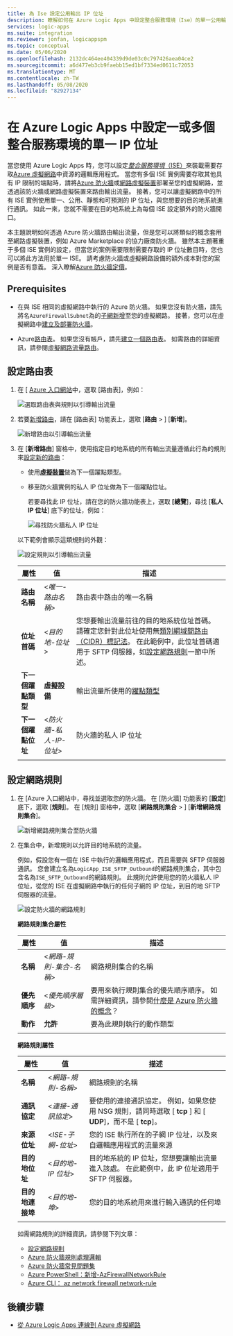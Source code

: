 ```yaml
---
title: 為 Ise 設定公用輸出 IP 位址
description: 瞭解如何在 Azure Logic Apps 中設定整合服務環境（Ise）的單一公用輸出 IP 位址
services: logic-apps
ms.suite: integration
ms.reviewer: jonfan, logicappspm
ms.topic: conceptual
ms.date: 05/06/2020
ms.openlocfilehash: 2132dc464ee404339d9de03c0c797426aea04ce2
ms.sourcegitcommit: a6d477eb3cb9faebb15ed1bf7334ed0611c72053
ms.translationtype: MT
ms.contentlocale: zh-TW
ms.lasthandoff: 05/08/2020
ms.locfileid: "82927134"
---
```

# <a name="set-up-a-single-ip-address-for-one-or-more-integration-service-environments-in-azure-logic-apps"></a>在 Azure Logic Apps 中設定一或多個整合服務環境的單一 IP 位址

當您使用 Azure Logic Apps 時，您可以設定[*整合服務環境*（ISE）](../logic-apps/connect-virtual-network-vnet-isolated-environment-overview.md)來裝載需要存取[Azure 虛擬網路](../virtual-network/virtual-networks-overview.md)中資源的邏輯應用程式。 當您有多個 ISE 實例需要存取其他具有 IP 限制的端點時，請將[Azure 防火牆](../firewall/overview.md)或[網路虛擬裝置](../virtual-network/virtual-networks-overview.md#filter-network-traffic)部署至您的虛擬網路，並透過該防火牆或網路虛擬裝置來路由輸出流量。 接著，您可以讓虛擬網路中的所有 ISE 實例使用單一、公用、靜態和可預測的 IP 位址，與您想要的目的地系統進行通訊。 如此一來，您就不需要在目的地系統上為每個 ISE 設定額外的防火牆開口。

本主題說明如何透過 Azure 防火牆路由輸出流量，但是您可以將類似的概念套用至網路虛擬裝置，例如 Azure Marketplace 的協力廠商防火牆。 雖然本主題著重于多個 ISE 實例的設定，但當您的案例需要限制需要存取的 IP 位址數目時，您也可以將此方法用於單一 ISE。 請考慮防火牆或虛擬網路設備的額外成本對您的案例是否有意義。 深入瞭解[Azure 防火牆定價](https://azure.microsoft.com/pricing/details/azure-firewall/)。

## <a name="prerequisites"></a>Prerequisites

* 在與 ISE 相同的虛擬網路中執行的 Azure 防火牆。 如果您沒有防火牆，請先將名`AzureFirewallSubnet`為的[子網新增](../virtual-network/virtual-network-manage-subnet.md#add-a-subnet)至您的虛擬網路。 接著，您可以在虛擬網路中[建立及部署防火牆](../firewall/tutorial-firewall-deploy-portal.md#deploy-the-firewall)。

* Azure[路由表](../virtual-network/manage-route-table.md)。 如果您沒有帳戶，請先[建立一個路由表](../virtual-network/manage-route-table.md#create-a-route-table)。 如需路由的詳細資訊，請參閱[虛擬網路流量路由](../virtual-network/virtual-networks-udr-overview.md)。

## <a name="set-up-route-table"></a>設定路由表

1. 在 [ [Azure 入口網站](https://portal.azure.com)中，選取 [路由表]，例如：

   ![選取路由表與規則以引導輸出流量](./media/connect-virtual-network-vnet-set-up-single-ip-address/select-route-table-for-virtual-network.png)

1. 若要[新增路由](../virtual-network/manage-route-table.md#create-a-route)，請在 [路由表] 功能表上，選取 [**路由** > ] [**新增**]。

   ![新增路由以引導輸出流量](./media/connect-virtual-network-vnet-set-up-single-ip-address/add-route-to-route-table.png)

1. 在 [**新增路由**] 窗格中，使用指定目的地系統的所有輸出流量遵循此行為的規則來[設定新的路由](../virtual-network/manage-route-table.md#create-a-route)：

   * 使用[**虛擬裝置**](../virtual-network/virtual-networks-udr-overview.md#user-defined)做為下一個躍點類型。

   * 移至防火牆實例的私人 IP 位址做為下一個躍點位址。

     若要尋找此 IP 位址，請在您的防火牆功能表上，選取 **[總覽**]，尋找 [**私人 IP 位址**] 底下的位址，例如：

     ![尋找防火牆私人 IP 位址](./media/connect-virtual-network-vnet-set-up-single-ip-address/find-firewall-private-ip-address.png)

   以下範例會顯示這類規則的外觀：

   ![設定規則以引導輸出流量](./media/connect-virtual-network-vnet-set-up-single-ip-address/add-rule-to-route-table.png)

   | 屬性 | 值 | 描述 |
   |----------|-------|-------------|
   | **路由名稱** | <*唯一-路由名稱*> | 路由表中路由的唯一名稱 |
   | **位址首碼** | <*目的地-位址*> | 您想要輸出流量前往的目的地系統位址首碼。 請確定您針對此位址使用無[類別網域間路由（CIDR）標記法](https://en.wikipedia.org/wiki/Classless_Inter-Domain_Routing)。 在此範例中，此位址首碼適用于 SFTP 伺服器，如[設定網路規則](#set-up-network-rule)一節中所述。 |
   | **下一個躍點類型** | **虛擬設備** | 輸出流量所使用的[躍點類型](../virtual-network/virtual-networks-udr-overview.md#next-hop-types-across-azure-tools) |
   | **下一個躍點位址** | <*防火牆-私人-IP-位址*> | 防火牆的私人 IP 位址 |
   |||

<a name="set-up-network-rule"></a>

## <a name="set-up-network-rule"></a>設定網路規則

1. 在 [Azure 入口網站中，尋找並選取您的防火牆。 在 [防火牆] 功能表的 [**設定**] 底下，選取 [**規則**]。 在 [規則] 窗格中，選取 [**網路規則集合** > ] [**新增網路規則集合**]。

   ![新增網路規則集合至防火牆](./media/connect-virtual-network-vnet-set-up-single-ip-address/add-network-rule-collection.png)

1. 在集合中，新增規則以允許目的地系統的流量。

   例如，假設您有一個在 ISE 中執行的邏輯應用程式，而且需要與 SFTP 伺服器通訊。 您會建立名為`LogicApp_ISE_SFTP_Outbound`的網路規則集合，其中包含名為`ISE_SFTP_Outbound`的網路規則。 此規則允許使用您的防火牆私人 IP 位址，從您的 ISE 在虛擬網路中執行的任何子網的 IP 位址，到目的地 SFTP 伺服器的流量。

   ![設定防火牆的網路規則](./media/connect-virtual-network-vnet-set-up-single-ip-address/set-up-network-rule-for-firewall.png)

   **網路規則集合屬性**

   | 屬性 | 值 | 描述 |
   |----------|-------|-------------|
   | **名稱** | <*網路-規則-集合-名稱*> | 網路規則集合的名稱 |
   | **優先順序** | <*優先順序層級*> | 要用來執行規則集合的優先順序順序。 如需詳細資訊，請參閱[什麼是 Azure 防火牆的概念](../firewall/firewall-faq.md#what-are-some-azure-firewall-concepts)？ |
   | **動作** | **允許** | 要為此規則執行的動作類型 |
   |||

   **網路規則屬性**

   | 屬性 | 值 | 描述 |
   |----------|-------|-------------|
   | **名稱** | <*網路-規則-名稱*> | 網路規則的名稱 |
   | **通訊協定** | <*連接-通訊協定*> | 要使用的連接通訊協定。 例如，如果您使用 NSG 規則，請同時選取 [ **tcp** ] 和 [ **UDP**]，而不是 [ **tcp**]。 |
   | **來源位址** | <*ISE-子網-位址*> | 您的 ISE 執行所在的子網 IP 位址，以及來自邏輯應用程式的流量來源 |
   | **目的地位址** | <*目的地-IP 位址*> | 目的地系統的 IP 位址，您想要讓輸出流量進入該處。 在此範例中，此 IP 位址適用于 SFTP 伺服器。 |
   | **目的地連接埠** | <*目的地-埠*> | 您的目的地系統用來進行輸入通訊的任何埠 |
   |||

   如需網路規則的詳細資訊，請參閱下列文章：

   * [設定網路規則](../firewall/tutorial-firewall-deploy-portal.md#configure-a-network-rule)
   * [Azure 防火牆規則處理邏輯](../firewall/rule-processing.md#network-rules-and-applications-rules)
   * [Azure 防火牆常見問題集](../firewall/firewall-faq.md)
   * [Azure PowerShell：新增-AzFirewallNetworkRule](https://docs.microsoft.com/powershell/module/az.network/new-azfirewallnetworkrule)
   * [Azure CLI： az network firewall network-rule](https://docs.microsoft.com/cli/azure/ext/azure-firewall/network/firewall/network-rule?view=azure-cli-latest#ext-azure-firewall-az-network-firewall-network-rule-create)

## <a name="next-steps"></a>後續步驟

* [從 Azure Logic Apps 連線到 Azure 虛擬網路](../logic-apps/connect-virtual-network-vnet-isolated-environment.md)

